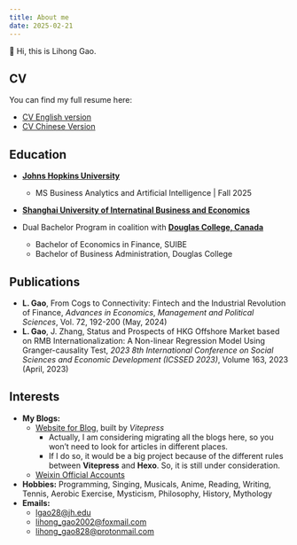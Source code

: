 ```yaml
---
title: About me
date: 2025-02-21
---
```


👋 ​Hi, this is Lihong Gao.

## CV
You can find my full resume here:
- [CV English version](/source/files/英文简历_GaoLihong-0615.pdf)
- [CV Chinese Version](/source/files/中文简历_高里鸿-0615.pdf)

## Education
- **[Johns Hopkins University](https://www.jhu.edu/)**
  - MS Business Analytics and Artificial Intelligence | Fall 2025

- **[Shanghai University of Internatinal Business and Economics](https://www.suibe.edu.cn/)**
- Dual Bachelor Program in coalition with **[Douglas College, Canada](https://www.douglascollege.ca/)**
  - Bachelor of Economics in Finance, SUIBE
  - Bachelor of Business Administration, Douglas College 


## Publications
- **L. Gao**, From Cogs to Connectivity: Fintech and the Industrial Revolution of Finance, *Advances in Economics*, *Management and Political Sciences*, Vol. 72, 192-200 (May, 2024) 
- **L. Gao**, J. Zhang, Status and Prospects of HKG Offshore Market based on RMB Internationalization: A Non-linear Regression Model Using Granger-causality Test, *2023 8th International Conference on Social Sciences and Economic Development (ICSSED 2023)*, Volume 163, 2023 (April, 2023) 


## Interests
- **My Blogs:**
  - [Website for Blog](https://epiphany-leon.github.io/MyBlog/), built by *Vitepress* 
    - Actually, I am considering migrating all the blogs here, so you won’t need to look for articles in different places.
    - If I do so, it would be a big project because of the different rules between **Vitepress** and **Hexo**. So, it is still under consideration.
  - [Weixin Official Accounts](https://mp.weixin.qq.com/mp/homepage?__biz=MzkxNjMxODc3Nw==&hid=1&sn=29646593c02cb16fe5b7f61b9180fb49&scene=18#wechat_redirect) 
- **Hobbies:** Programming, Singing, Musicals, Anime, Reading, Writing, Tennis, Aerobic Exercise, Mysticism, Philosophy, History, Mythology
- **Emails:** 
  - lgao28@jh.edu
  - lihong_gao2002@foxmail.com
  - lihong_gao828@protonmail.com
